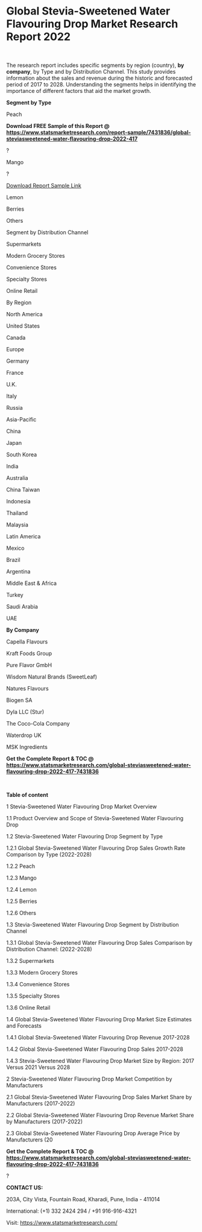 <h1>Global Stevia-Sweetened Water Flavouring Drop Market Research Report 2022</h1><br/><p>The research report includes specific segments by region (country), <strong>by company</strong>, by Type and by Distribution Channel. This study provides information about the sales and revenue during the historic and forecasted period of 2017 to 2028. Understanding the segments helps in identifying the importance of different factors that aid the market growth.</p>
 
 
 
 <p><strong>Segment by Type</strong></p>
 
 
 
 <p>Peach</p>
 
 
 
 <div><b>Download FREE Sample of this Report @ <a href="https://www.statsmarketresearch.com/download-free-sample/7431836/global-steviasweetened-water-flavouring-drop-2022-417">https://www.statsmarketresearch.com/report-sample/7431836/global-steviasweetened-water-flavouring-drop-2022-417</a></b></div>
 
 
 
 <p>? </p>
 
 
 
 <p>Mango</p>
 
 
 
 <p>? </p>
 
 
 
 <p><a href="https://www.statsmarketresearch.com/download-free-sample/7431836/global-steviasweetened-water-flavouring-drop-2022-417">Download Report Sample Link</a></p>
 
 
 
 <p>Lemon</p>
 
 
 
 <p>Berries</p>
 
 
 
 <p>Others</p>
 
 
 
 <p>Segment by Distribution Channel</p>
 
 
 
 <p>Supermarkets</p>
 
 
 
 <p>Modern Grocery Stores</p>
 
 
 
 <p>Convenience Stores</p>
 
 
 
 <p>Specialty Stores</p>
 
 
 
 <p>Online Retail</p>
 
 
 
 <p>By Region</p>
 
 
 
 <p>North America</p>
 
 
 
 <p>United States</p>
 
 
 
 <p>Canada</p>
 
 
 
 <p>Europe</p>
 
 
 
 <p>Germany</p>
 
 
 
 <p>France</p>
 
 
 
 <p>U.K.</p>
 
 
 
 <p>Italy</p>
 
 
 
 <p>Russia</p>
 
 
 
 <p>Asia-Pacific</p>
 
 
 
 <p>China</p>
 
 
 
 <p>Japan</p>
 
 
 
 <p>South Korea</p>
 
 
 
 <p>India</p>
 
 
 
 <p>Australia</p>
 
 
 
 <p>China Taiwan</p>
 
 
 
 <p>Indonesia</p>
 
 
 
 <p>Thailand</p>
 
 
 
 <p>Malaysia</p>
 
 
 
 <p>Latin America</p>
 
 
 
 <p>Mexico</p>
 
 
 
 <p>Brazil</p>
 
 
 
 <p>Argentina</p>
 
 
 
 <p>Middle East & Africa</p>
 
 
 
 <p>Turkey</p>
 
 
 
 <p>Saudi Arabia</p>
 
 
 
 <p>UAE</p>
 
 
 
 <p><strong>By Company</strong></p>
 
 
 
 <p>Capella Flavours</p>
 
 
 
 <p>Kraft Foods Group</p>
 
 
 
 <p>Pure Flavor GmbH</p>
 
 
 
 <p>Wisdom Natural Brands (SweetLeaf)</p>
 
 
 
 <p>Natures Flavours</p>
 
 
 
 <p>Biogen SA</p>
 
 
 
 <p>Dyla LLC (Stur)</p>
 
 
 
 <p>The Coco-Cola Company</p>
 
 
 
 <p>Waterdrop UK</p>
 
 
 
 <p>MSK Ingredients</p>
 
 
 
 <div><b>Get the Complete Report & TOC @ <a href="https://www.statsmarketresearch.com/global-steviasweetened-water-flavouring-drop-2022-417-7431836">https://www.statsmarketresearch.com/global-steviasweetened-water-flavouring-drop-2022-417-7431836</a></b></div>
 
 
 
 <p><br />
 
 <b>Table of content</b></p>
 
 
 
 <p>1 Stevia-Sweetened Water Flavouring Drop Market Overview<br />
 
 1.1 Product Overview and Scope of Stevia-Sweetened Water Flavouring Drop<br />
 
 1.2 Stevia-Sweetened Water Flavouring Drop Segment by Type<br />
 
 1.2.1 Global Stevia-Sweetened Water Flavouring Drop Sales Growth Rate Comparison by Type (2022-2028)<br />
 
 1.2.2 Peach<br />
 
 1.2.3 Mango<br />
 
 1.2.4 Lemon<br />
 
 1.2.5 Berries<br />
 
 1.2.6 Others<br />
 
 1.3 Stevia-Sweetened Water Flavouring Drop Segment by Distribution Channel<br />
 
 1.3.1 Global Stevia-Sweetened Water Flavouring Drop Sales Comparison by Distribution Channel: (2022-2028)<br />
 
 1.3.2 Supermarkets<br />
 
 1.3.3 Modern Grocery Stores<br />
 
 1.3.4 Convenience Stores<br />
 
 1.3.5 Specialty Stores<br />
 
 1.3.6 Online Retail<br />
 
 1.4 Global Stevia-Sweetened Water Flavouring Drop Market Size Estimates and Forecasts<br />
 
 1.4.1 Global Stevia-Sweetened Water Flavouring Drop Revenue 2017-2028<br />
 
 1.4.2 Global Stevia-Sweetened Water Flavouring Drop Sales 2017-2028<br />
 
 1.4.3 Stevia-Sweetened Water Flavouring Drop Market Size by Region: 2017 Versus 2021 Versus 2028<br />
 
 2 Stevia-Sweetened Water Flavouring Drop Market Competition by Manufacturers<br />
 
 2.1 Global Stevia-Sweetened Water Flavouring Drop Sales Market Share by Manufacturers (2017-2022)<br />
 
 2.2 Global Stevia-Sweetened Water Flavouring Drop Revenue Market Share by Manufacturers (2017-2022)<br />
 
 2.3 Global Stevia-Sweetened Water Flavouring Drop Average Price by Manufacturers (20</p>
 
 
 
 <div><b>Get the Complete Report & TOC @ <a href="https://www.statsmarketresearch.com/global-steviasweetened-water-flavouring-drop-2022-417-7431836">https://www.statsmarketresearch.com/global-steviasweetened-water-flavouring-drop-2022-417-7431836</a></b></div>
 
 
 
 <p>? </p>
 
 
 
 <p><b>CONTACT US:</b><br />
 
 203A, City Vista, Fountain Road, Kharadi, Pune, India - 411014<br />
 
 International: (+1) 332 2424 294 / +91 916-916-4321<br />
 
 Visit: <a href="https://www.statsmarketresearch.com/">https://www.statsmarketresearch.com/</a></p>